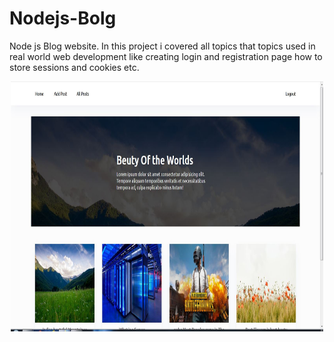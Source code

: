 # Nodejs-Bolg
Node js Blog website. In this project i covered all topics that topics used in real world web development like creating login and registration page how to store sessions and cookies etc.

<p align="center">

  <img src="https://github.com/aliashfak178/PICS/blob/main/PICS/node-blog.JPG" alt="Coder JPG" width="500" height="400">
  
</p>
